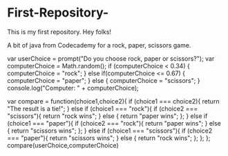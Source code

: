 # First-Repository-
This is my first repository. Hey folks!

A bit of java from Codecademy for a rock, paper, scissors game.

var userChoice = prompt("Do you choose rock, paper or scissors?");
var computerChoice = Math.random();
if (computerChoice < 0.34) {
	computerChoice = "rock";
} else if(computerChoice <= 0.67) {
	computerChoice = "paper";
} else {
	computerChoice = "scissors";
} console.log("Computer: " + computerChoice);

var compare = function(choice1,choice2){
    if (choice1 === choice2){
        return "The result is a tie!";
    } else if (choice1 === "rock"){
        if (choice2 === "scissors"){
            return "rock wins";
        } else {
            return "paper wins";
        };
    } else if (choice1 === "paper"){
        if (choice2 === "rock"){
            return "paper wins";
        } else {
            return "scissors wins";
        };
    } else if (choice1 === "scissors"){
        if (choice2 === "paper"){
            return "scissors wins";
        } else {
            return "rock wins";
        };
    };
};
compare(userChoice,computerChoice)
